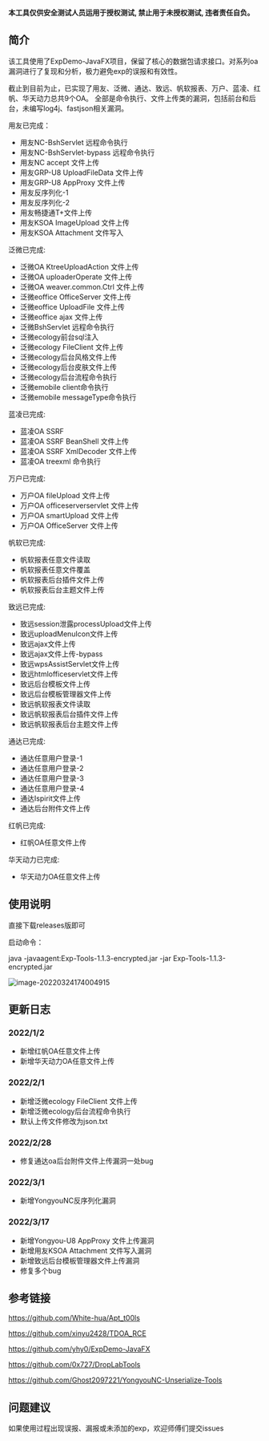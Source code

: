 
**本工具仅供安全测试人员运用于授权测试, 禁止用于未授权测试, 违者责任自负。**

## 简介
该工具使用了ExpDemo-JavaFX项目，保留了核心的数据包请求接口。对系列oa漏洞进行了复现和分析，极力避免exp的误报和有效性。

截止到目前为止，已实现了用友、泛微、通达、致远、帆软报表、万户、蓝凌、红帆、华天动力总共9个OA。
全部是命令执行、文件上传类的漏洞，包括前台和后台，未编写log4j、fastjson相关漏洞。

用友已完成：
- 用友NC-BshServlet 远程命令执行
- 用友NC-BshServlet-bypass 远程命令执行
- 用友NC accept 文件上传
- 用友GRP-U8 UploadFileData 文件上传
- 用友GRP-U8 AppProxy 文件上传
- 用友反序列化-1
- 用友反序列化-2
- 用友畅捷通T+文件上传
- 用友KSOA ImageUpload 文件上传
- 用友KSOA Attachment 文件写入

泛微已完成:
- 泛微OA KtreeUploadAction 文件上传
- 泛微OA uploaderOperate 文件上传
- 泛微OA weaver.common.Ctrl 文件上传
- 泛微eoffice OfficeServer 文件上传
- 泛微eoffice UploadFile 文件上传
- 泛微eoffice ajax 文件上传
- 泛微BshServlet 远程命令执行
- 泛微ecology前台sql注入
- 泛微ecology FileClient 文件上传
- 泛微ecology后台风格文件上传
- 泛微ecology后台皮肤文件上传
- 泛微ecology后台流程命令执行
- 泛微emobile client命令执行
- 泛微emobile messageType命令执行

蓝凌已完成:
- 蓝凌OA SSRF
- 蓝凌OA SSRF BeanShell 文件上传
- 蓝凌OA SSRF XmlDecoder 文件上传
- 蓝凌OA treexml 命令执行

万户已完成:
- 万户OA fileUpload 文件上传
- 万户OA officeserverservlet 文件上传
- 万户OA smartUpload 文件上传
- 万户OA OfficeServer 文件上传

帆软已完成:
- 帆软报表任意文件读取
- 帆软报表任意文件覆盖
- 帆软报表后台插件文件上传
- 帆软报表后台主题文件上传

致远已完成:
- 致远session泄露processUpload文件上传
- 致远uploadMenuIcon文件上传
- 致远ajax文件上传
- 致远ajax文件上传-bypass
- 致远wpsAssistServlet文件上传
- 致远htmlofficeservlet文件上传
- 致远后台模板文件上传
- 致远后台模板管理器文件上传
- 致远帆软报表文件读取
- 致远帆软报表后台插件文件上传
- 致远帆软报表后台主题文件上传

通达已完成:
- 通达任意用户登录-1
- 通达任意用户登录-2
- 通达任意用户登录-3
- 通达任意用户登录-4
- 通达Ispirit文件上传
- 通达后台附件文件上传

红帆已完成:
- 红帆OA任意文件上传

华天动力已完成:
- 华天动力OA任意文件上传
## 使用说明
直接下载releases版即可

启动命令：

java -javaagent:Exp-Tools-1.1.3-encrypted.jar -jar Exp-Tools-1.1.3-encrypted.jar

![image-20220324174004915](images/Snipaste_2023-02-28_09-49-21.jpg)

## 更新日志

### 2022/1/2

- 新增红帆OA任意文件上传
- 新增华天动力OA任意文件上传

### 2022/2/1

- 新增泛微ecology FileClient 文件上传
- 新增泛微ecology后台流程命令执行
- 默认上传文件修改为json.txt

### 2022/2/28

- 修复通达oa后台附件文件上传漏洞一处bug

### 2022/3/1

- 新增YongyouNC反序列化漏洞

### 2022/3/17

- 新增Yongyou-U8 AppProxy 文件上传漏洞
- 新增用友KSOA Attachment 文件写入漏洞
- 新增致远后台模板管理器文件上传漏洞
- 修复多个bug

## 参考链接
https://github.com/White-hua/Apt_t00ls


https://github.com/xinyu2428/TDOA_RCE


https://github.com/yhy0/ExpDemo-JavaFX


https://github.com/0x727/DropLabTools


https://github.com/Ghost2097221/YongyouNC-Unserialize-Tools


## 问题建议
如果使用过程出现误报、漏报或未添加的exp，欢迎师傅们提交issues
